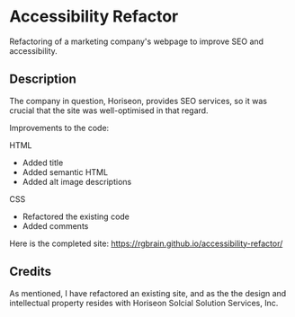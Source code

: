 # Accessibility Refactor

Refactoring of a marketing company's webpage to improve SEO and accessibility.  


## Description 

The company in question, Horiseon, provides SEO services, so it was crucial that the site was well-optimised in that regard.

Improvements to the code:

HTML
* Added title
* Added semantic HTML
* Added alt image descriptions

CSS
* Refactored the existing code
* Added comments

Here is the completed site: https://rgbrain.github.io/accessibility-refactor/



## Credits

As mentioned, I have refactored an existing site, and as the the design and intellectual property resides with Horiseon Solcial Solution Services, Inc.



